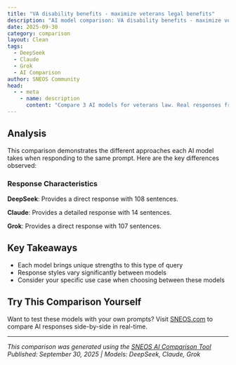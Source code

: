 ```yaml
---
title: "VA disability benefits - maximize veterans legal benefits"
description: "AI model comparison: VA disability benefits - maximize veterans legal benefits..."
date: 2025-09-30
category: comparison
layout: Clean
tags:
  - DeepSeek
  - Claude
  - Grok
  - AI Comparison
author: SNEOS Community
head:
  - - meta
    - name: description
      content: "Compare 3 AI models for veterans law. Real responses from DeepSeek, Claude, Grok with detailed analysis."
---
```


<ChatComparison
  title="VA disability benefits - maximize veterans legal benefits"
  prompt="VA disability benefits - maximize veterans legal benefits"
  :responses='{"DeepSeek": "Of course. This is a critical goal for many veterans. \u0022Maximizing\u0022 your VA disability benefits means ensuring you receive the correct compensation level for all your service-connected conditions, both physically and mentally, and understanding the additional benefits that come with higher ratings.\n\nThis guide is for informational purposes and is not a substitute for professional legal advice from an accredited attorney or claims agent.\n\n---\n\n### **The Core Principle: The VA Doesn\u0027t Maximize Your Benefits\u2014You Do.**\n\nThe VA adjudicates claims based on the evidence you submit. It is your responsibility (with the help of advocates) to build the strongest possible case. Maximizing your benefits is a process built on strategy, evidence, and persistence.\n\nHere is a structured approach to legally maximize your VA disability benefits:\n\n### **Phase 1: Building the Foundation of Your Claim**\n\n#### **1. File Your Initial Claim Thoroughly**\n* **List EVERY Condition:** Don\u0027t just claim the obvious ones (e.g., bad knee). Think about secondary conditions (e.g., back pain from limping), mental health (PTSD, anxiety, depression), and chronic issues that appeared during or after service (tinnitus, sleep apnea, migraines).\n* **Understand \u0022Service Connection\u0022:** You must prove three things:\n 1. **A Current Diagnosis:** A doctor\u0027s diagnosis of the condition.\n 2. **An In-Service Event:** Something that happened during your service that caused or aggravated the condition.\n 3. **A Nexus (Link):** A medical opinion connecting #1 and #2.\n\n#### **2. Master the Disability Rating System**\nThe VA uses the **CFR Title 38, Part 4 - Schedule for Rating Disabilities**. Your rating (0% to 100%) is based on the severity of symptoms, not just the diagnosis.\n* **Review the Criteria:** Before your C\u0026P exam, look up your condition in the rating schedule. Know what symptoms correspond to 10%, 30%, 50%, etc. Describe your symptoms using the language from the schedule.\n* **Describe Your \u0022Worst Days\u0022:** Many veterans make the mistake of downplaying their pain. The rating should reflect how your condition affects you on its worst day, not an average day.\n\n---\n\n### **Phase 2: Strategic Actions to Increase Your Rating**\n\n#### **1. File for an Increase**\nIf your condition has worsened, you can file for an increased rating. Gather new medical evidence showing the increased severity before you file.\n\n#### **2. Claim Secondary Service-Connected Conditions**\nThis is one of the most powerful ways to maximize benefits. If a service-connected condition causes or aggravates a new condition, the new condition can also be compensated.\n* **Examples:**\n * Service-connected knee injury leads to hip and back problems (due to altered gait).\n * Service-connected PTSD leads to sleep apnea, hypertension, or GERD (often due to medication side effects or chronic stress).\n * Service-connected diabetes leads to peripheral neuropathy or heart disease.\n* **You need a strong medical nexus letter** from a doctor linking the primary condition to the secondary one.\n\n#### **3. Pursue TDIU (Total Disability based on Individual Unemployability)**\nIf your service-connected conditions prevent you from maintaining \u0022substantially gainful employment,\u0022 you can be paid at the 100% rate, even if your combined scheduler rating is less than 100% (e.g., 70%).\n* **Eligibility:** Generally, you need one condition rated at 60% or higher, OR multiple conditions that combine to 70% with one of them at least 40%.\n* **Key Evidence:** Detailed documentation of how your disabilities impact your ability to work, including statements from you, former employers, and doctors.\n\n#### **4. Understand and Use \u0022Inferred\u0022 Claims**\nDuring the claims process, if evidence suggests you have a related condition, the VA is supposed to \u0022infer\u0022 a claim for it.\n* **Example:** If you file for PTSD and your records show chronic insomnia and anxiety, the VA should consider those as part of the claim. Knowing this helps you ensure the rater doesn\u0027t miss anything.\n\n---\n\n### **Phase 3: The Appeals Process - If Your Claim is Denied or Under-Rated**\n\nDo not give up. The appeals process is where legal expertise becomes crucial.\n\n#### **1. Supplemental Claim**\nSubmit **new and relevant evidence** that the VA didn\u0027t previously have. This is often the fastest path.\n* **New Evidence:** New medical records, nexus letters, buddy statements, or research studies.\n\n#### **2. Higher-Level Review (HLR)**\nA senior reviewer looks at the same evidence you originally submitted. You cannot add new evidence, but you can point out errors in the initial decision.\n* **An Informal Conference is key:** You get a phone call to verbally explain where the rater made a mistake. This is a powerful opportunity to state your case clearly.\n\n#### **3. Board of Veterans\u0027 Appeals (BVA)**\nThis is a formal appeal. You have three lanes:\n* **Direct Review:** No new evidence, just a review of the file.\n* **Evidence Submission Lane:** You can submit new evidence.\n* **Hearing Lane:** You can testify before a Veterans Law Judge. **This is highly recommended with legal representation.** A good lawyer can prepare you and present a legal argument.\n\n---\n\n### **Key Legal and Professional Resources**\n\nYou do not have to do this alone. Free and paid help is available.\n\n#### **1. Accredited Representatives (Free)**\n* **Veterans Service Organizations (VSOs):** DAV (Disabled American Veterans), VFW, American Legion, etc. Their accredited representatives can file and manage your claim for free. They are a great first resource.\n* **County Veterans Service Officers (CVSOs):** Often highly knowledgeable and located in your community.\n\n#### **2. Paid Legal Representation**\n* **Accredited Attorneys / Claims Agents:** These are legal professionals specifically accredited by the VA to represent veterans.\n * **When to Hire a Lawyer:** Complex cases, denials, BVA appeals, or if you feel your VSO is not making progress.\n * **Payment:** They typically work on contingency, meaning they only get paid if you win and receive back pay. Their fees are capped by law (usually 20-33% of back pay).\n\n#### **3. Independent Medical Opinions (IMOs) \u0026 Nexus Letters**\nSometimes, the VA\u0027s C\u0026P exam is inadequate. You can pay a private doctor (specialist in your condition) to review your file and write a detailed **Nexus Letter**. This is a powerful piece of evidence that can make or break a claim, especially for secondary conditions.\n\n#### **4. Personal Statements \u0026 Buddy Letters**\nThese are sworn statements from you, your family, friends, or fellow service members that describe the onset and ongoing impact of your conditions. They are crucial evidence for proving the \u0022in-service event\u0022 and the current severity.\n\n### **Crucial \u0022Do Nots\u0022**\n\n* **DO NOT** lie or exaggerate your claims. This is fraud and can result in severe penalties.\n* **DO NOT** miss VA appointments or deadlines.\n* **DO NOT** assume the VA has all your records. It\u0027s your responsibility to ensure they get them.\n* **DO NOT** give up after a denial. The appeals system exists for a reason.\n\n### **Summary: The Path to Maximization**\n\n1. **File a Thorough Initial Claim:** Everything, all at once.\n2. **Gather Ample Evidence:** Medical records, nexus letters, buddy statements.\n3. **Understand the Rating Criteria:** Know what the VA is looking for.\n4. **Pursue Secondaries and TDIU:** Think beyond your primary conditions.\n5. **Use Professional Help:** Engage a VSO or an accredited attorney.\n6. **Appeal Strategically:** If you get a low rating or a denial, use the appeals process with a clear strategy.\n\nMaximizing your benefits is your right. It requires a proactive, informed, and persistent approach. Start by contacting a VSO today to review your options.", "Claude": "# Maximizing VA Disability Benefits: A Comprehensive Guide\n\n## Understanding VA Disability Ratings\n\n**Key Rating Categories:**\n- 0% to 100% in 10% increments\n- Combined ratings use VA math (not simple addition)\n- Individual Unemployability (IU) available at 60%\u002B ratings\n- Special Monthly Compensation (SMC) for severe disabilities\n\n## Strategies to Maximize Benefits\n\n### 1. **Claim All Conditions**\n- **Service-connected conditions** - directly caused by military service\n- **Secondary conditions** - caused by service-connected disabilities\n- **Presumptive conditions** - automatically linked to service locations/exposures\n- **Aggravated conditions** - pre-existing conditions worsened by service\n\n### 2. **Proper Documentation**\n- Obtain complete military medical records\n- Gather civilian medical records\n- Request buddy statements from fellow veterans\n- Document how conditions affect daily activities\n\n### 3. **Key Evidence Types**\n- **Medical nexus letters** from doctors linking conditions to service\n- **Functional capacity evaluations**\n- **Mental health assessments**\n- **Vocational rehabilitation evaluations**\n\n## Important Claims to Consider\n\n### **High-Value Claims:**\n- **Mental health conditions** (PTSD, depression, anxiety)\n- **Sleep disorders** (sleep apnea, insomnia)\n- **Tinnitus and hearing loss**\n- **Musculoskeletal injuries** (back, knees, shoulders)\n- **Traumatic Brain Injury (TBI)**\n\n### **Secondary Conditions:**\n- Depression secondary to chronic pain\n- Sleep apnea secondary to PTSD\n- Knee problems secondary to back injury\n- ED secondary to diabetes or PTSD\n\n## Appealing Decisions\n\n### **New Appeal Process (AMA):**\n1. **Supplemental Claim** - submit new evidence\n2. **Higher-Level Review** - senior reviewer examines claim\n3. **Board Appeal** - formal hearing with VA judge\n\n### **Timeline Management:**\n- File within one year to maintain effective date\n- Use Intent to File forms to preserve dates\n- Consider Fully Developed Claims for faster processing\n\n## Special Programs \u0026 Benefits\n\n### **Individual Unemployability (IU):**\n- Available at 60% rating with specific criteria\n- Provides 100% compensation rate\n- Requires inability to maintain gainful employment\n\n### **Special Monthly Compensation (SMC):**\n- Additional payments for severe disabilities\n- Loss of use of limbs, organs, or bodily functions\n- Need for aid and attendance\n\n## Professional Resources\n\n### **When to Seek Help:**\n- **VA-accredited representatives** (free)\n- **Veterans Service Organizations** (American Legion, VFW, DAV)\n- **Accredited attorneys** (fee after case resolution)\n- **Claims agents** (accredited professionals)\n\n### **Warning Signs You Need Help:**\n- Multiple denials\n- Complex medical conditions\n- Missing military records\n- Unfamiliar with VA processes\n\n## Maximization Checklist\n\n**Before Filing:**\n- [ ] Complete medical examination\n- [ ] Gather all relevant records\n- [ ] Identify all potential conditions\n- [ ] Consider secondary conditions\n- [ ] Research presumptive conditions\n\n**During Process:**\n- [ ] Respond to all VA requests promptly\n- [ ] Attend all scheduled examinations\n- [ ] Submit additional evidence quickly\n- [ ] Monitor claim status regularly\n\n**After Decision:**\n- [ ] Review rating decision carefully\n- [ ] Consider appeal if underrated\n- [ ] File for increases when conditions worsen\n- [ ] Claim new conditions as they develop\n\n## Common Mistakes to Avoid\n\n1. **Not claiming all conditions**\n2. **Missing deadlines**\n3. **Inadequate medical evidence**\n4. **Not appealing low ratings**\n5. **Failing to claim secondary conditions**\n\n## Additional Benefits to Explore\n\n- **Vocational Rehabilitation (VR\u0026E)**\n- **Healthcare through VA**\n- **Home loan guarantees**\n- **Education benefits coordination**\n- **State-specific veteran benefits**\n\n---\n\n*Always consult with accredited VA representatives or attorneys for personalized advice. This information is for educational purposes and doesn\u0027t constitute legal advice.*\n\nWould you like me to elaborate on any specific aspect of VA disability claims or discuss strategies for particular types of conditions?", "Grok": "Maximizing VA (Department of Veterans Affairs) disability benefits requires a thorough understanding of the system, careful preparation, and strategic actions to ensure veterans receive the full compensation and support they are entitled to for service-connected disabilities. Below is a comprehensive guide to help veterans or their advocates maximize VA disability benefits legally and effectively.\n\n---\n\n### 1. Understand VA Disability Benefits\nVA disability benefits are monthly, tax-free payments to veterans who have injuries or illnesses that were incurred or aggravated during active military service. The benefits are based on the severity of the disability, rated on a scale from 0% to 100% in increments of 10%.\n\n- **Compensation Rates**: The amount of compensation depends on the disability rating and whether the veteran has dependents (spouse, children, or dependent parents).\n- **Additional Benefits**: Beyond monthly payments, veterans may qualify for ancillary benefits like Commissary/Exchange privileges, VA healthcare, educational assistance, and more based on their rating.\n\n---\n\n### 2. File a Claim for All Service-Connected Conditions\nTo maximize benefits, ensure that you claim every condition that is connected to your military service. Many veterans miss out on benefits by not filing for all relevant conditions.\n\n- **Primary Disabilities**: These are injuries or illnesses directly caused by military service (e.g., combat injuries, hearing loss from noise exposure).\n- **Secondary Disabilities**: These are conditions caused or aggravated by a primary service-connected disability (e.g., depression secondary to chronic pain from a back injury, or knee issues due to a service-connected hip injury).\n- **Aggravated Conditions**: If a pre-existing condition worsened due to military service, you can claim it.\n\n**Tip**: Review your military medical records, service records, and post-service medical history to identify every possible condition. Use a VA-accredited representative (see below) to help identify conditions you may not have considered.\n\n---\n\n### 3. Work with a VA-Accredited Representative\nNavigating the VA system can be complex. A VA-accredited representative can help maximize your benefits by ensuring proper documentation, meeting deadlines, and appealing denials.\n\n- **Who They Are**: These include Veterans Service Officers (VSOs) from organizations like the American Legion, Disabled American Veterans (DAV), or Veterans of Foreign Wars (VFW), as well as private attorneys or claims agents accredited by the VA.\n- **Why They Help**: They are trained in VA law and can assist with filing claims, gathering evidence, and appealing decisions. Many VSOs provide free services.\n- **How to Find One**: Use the VA\u2019s Accredited Representative Search tool (https://www.va.gov/ogc/apps/accreditation/index.asp) or contact a local veterans\u2019 organization.\n\n---\n\n### 4. Gather Strong Evidence\nThe success of a VA disability claim often depends on the strength of the evidence provided. To maximize your rating, ensure you have comprehensive documentation for each condition.\n\n- **Medical Evidence**: Obtain military medical records, private medical records, and VA medical records showing diagnosis, treatment, and severity of your conditions.\n- **Service Records**: Provide evidence of events or duties during service that caused or aggravated your condition (e.g., deployment records, incident reports).\n- **Buddy Statements**: Statements from fellow service members, family, or coworkers can corroborate how your condition affects your life or how an injury occurred.\n- **Nexus Letters**: A medical opinion from a doctor linking your condition to military service or a service-connected disability (crucial for secondary conditions or when service connection isn\u2019t obvious).\n- **Independent Medical Opinions (IMOs)**: If VA medical opinions are unfavorable, an IMO from a specialist can provide additional support for your claim.\n\n**Tip**: Keep detailed records of symptoms, treatments, and how disabilities impact daily life (e.g., inability to work, sleep issues, or mobility limitations).\n\n---\n\n### 5. Understand the VA Disability Rating System\nThe VA uses the Combined Ratings Table to assign disability percentages based on the severity of each condition and how they impact your ability to function. Understanding this system can help you argue for a higher rating.\n\n- **Individual Ratings**: Each condition is rated based on the VA Schedule for Rating Disabilities (VASRD), which assigns percentages based on diagnostic codes.\n- **Combined Ratings**: Multiple disabilities are combined using a specific formula, not simply added. For example, a 50% and 30% rating combine to 65%, not 80%.\n- **Scheduler vs. Extraschedular Ratings**: If your condition doesn\u2019t fit the VASRD criteria but significantly impairs your ability to work, request an extraschedular rating under 38 CFR \u00A7 3.321(b).\n\n**Tip**: Review the VASRD (available on the VA website) or consult with a representative to ensure your condition is rated correctly for its severity.\n\n---\n\n### 6. Request an Increase for Existing Disabilities\nIf your service-connected condition has worsened over time, you can file for an increased rating to maximize your benefits.\n\n- **How to File**: Submit new medical evidence showing the worsening of your condition and request a reevaluation.\n- **Effective Date**: If approved, the increase may be retroactive to the date the evidence shows the condition worsened or the date you filed for the increase.\n\n**Tip**: Regularly monitor your health and file for increases as soon as your condition deteriorates. Don\u2019t wait for the VA to reassess on its own.\n\n---\n\n### 7. Appeal Unfavorable Decisions\nIf your claim is denied or you receive a lower rating than expected, appealing the decision is critical to maximizing benefits. The VA appeals process was streamlined under the Appeals Modernization Act (AMA) in 2019, offering three options:\n\n- **Higher-Level Review (HLR)**: Request a senior reviewer to re-evaluate your claim if there was an error in the initial decision.\n- **Supplemental Claim**: Submit new and relevant evidence to support your claim.\n- **Direct Review by the Board of Veterans\u2019 Appeals**: Appeal directly to the Board for a final decision.\n\n**Tip**: Work with a VA-accredited representative to choose the best option and build a stronger case. Pay attention to deadlines (typically one year from the date of the decision).\n\n---\n\n### 8. Apply for Total Disability Individual Unemployability (TDIU)\nIf your service-connected disabilities prevent you from maintaining substantially gainful employment, you may qualify for TDIU, which pays at the 100% disability rate regardless of your combined rating.\n\n- **Scheduler TDIU**: Requires a combined rating of 70% or more, with one disability rated at 40% or more, and inability to work due to service-connected conditions.\n- **Extraschedular TDIU**: If you don\u2019t meet scheduler requirements but can\u2019t work due to service-connected disabilities, request TDIU under 38 CFR \u00A7 4.16(b).\n- **Evidence Needed**: Provide medical evidence, employment history, and documentation of how your disabilities prevent work (e.g., Social Security Disability Insurance approval, vocational rehab records).\n\n**Tip**: TDIU can be a pathway to maximum compensation even if your combined rating is less than 100%.\n\n---\n\n### 9. Claim Special Monthly Compensation (SMC)\nSMC provides additional monthly payments to veterans with severe disabilities or specific combinations of disabilities beyond the standard 100% rating.\n\n- **Eligibility**: Examples include loss or loss of use of limbs, blindness, need for aid and attendance (A\u0026A), or being housebound due to service-connected disabilities.\n- **Multiple Levels**: SMC has various levels (SMC-K through SMC-T) with increasing payment amounts based on the severity of need.\n\n**Tip**: Review the SMC criteria on the VA website or with a representative to see if you qualify for additional compensation.\n\n---\n\n### 10. Explore Other VA Benefits and Resources\nIn addition to disability compensation, maximize other benefits that can improve quality of life and financial stability:\n\n- **Healthcare**: Enroll in VA healthcare (priority based on disability rating and income).\n- **Vocational Rehabilitation and Employment (VR\u0026E)**: If you can\u2019t work but want to retrain, VR\u0026E can provide education and job support.\n- **Dependents\u2019 Benefits**: If you have a rating of 30% or higher, your spouse and children may qualify for Dependents\u2019 Educational Assistance (DEA).\n- **Housing Grants**: Veterans with severe disabilities may qualify for Specially Adapted Housing (SAH) or Special Housing Adaptation (SHA) grants.\n- **Automobile Allowance**: Available for veterans with certain service-connected disabilities affecting mobility.\n\n**Tip**: Use the VA Benefits Explorer (https://www.va.gov/benefits-explorer) to identify all programs you may be eligible for.\n\n---\n\n### 11. Stay Informed and Persistent\nThe VA system can be slow, and denials or errors are common. Stay proactive by:\n\n- Regularly checking your claim status on VA.gov or eBenefits.\n- Keeping copies of all submitted documents and correspondence.\n- Meeting all deadlines for filing claims or appeals.\n- Staying updated on changes to VA laws or policies that may affect your benefits.\n\n**Tip**: Join veteran support groups or online forums (e.g., HadIt.com, Reddit\u2019s r/Veterans) to learn from others\u2019 experiences and get advice.\n\n---\n\n### 12. Avoid Common Pitfalls\n- **Missing Deadlines**: Failing to appeal within the one-year window can result in losing retroactive benefits.\n- **Incomplete Claims**: Submitting claims without proper evidence often leads to denials.\n- **Not Disclosing All Conditions**: Failing to claim all service-connected conditions reduces your overall rating.\n- **DIY Without Knowledge**: Attempting to navigate the system alone can lead to mistakes; leverage free resources like VSOs.\n\n---\n\n### Conclusion\nMaximizing VA disability benefits requires diligence, strong evidence, and often professional assistance. By filing for all service-connected conditions, appealing unfavorable decisions, exploring TDIU and SMC, and leveraging other VA programs, veterans can secure the full range of benefits they\u2019ve earned through their service. Start by connecting with a VA-accredited representative and thoroughly documenting your medical and service history to build a robust case.\n\nIf you"}' 
  published-date="13:17"
/>

## Analysis

This comparison demonstrates the different approaches each AI model takes when responding to the same prompt. Here are the key differences observed:

### Response Characteristics

**DeepSeek**: Provides a direct response with 108 sentences. 

**Claude**: Provides a detailed response with 14 sentences. 

**Grok**: Provides a direct response with 107 sentences. 

## Key Takeaways

- Each model brings unique strengths to this type of query
- Response styles vary significantly between models
- Consider your specific use case when choosing between these models

## Try This Comparison Yourself

Want to test these models with your own prompts? Visit [SNEOS.com](https://sneos.com) to compare AI responses side-by-side in real-time.

---

*This comparison was generated using the [SNEOS AI Comparison Tool](https://sneos.com)*
*Published: September 30, 2025 | Models: DeepSeek, Claude, Grok*
